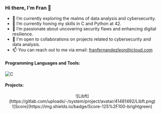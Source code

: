 ### Hi there, I'm Fran 👋

- 🔭 I’m currently exploring the realms of data analysis and cybersecurity.
- 🌱 I’m currently honing my skills in C and Python at 42.
- 👀 I’m passionate about uncovering security flaws and enhancing digital resilience.
- 💼 I'm open to collaborations on projects related to cybersecurity and data analysis.
- 📫 You can reach out to me via email: [franfernandezleon@icloud.com](mailto:franfernandezleon@icloud.com)

#### Programming Languages and Tools:
![C](https://img.shields.io/badge/-C-00599C?style=flat-square&logo=c&logoColor=white)

#### Projects:
<div align="center">
    ![Libft](https://gitlab.com/uploads/-/system/project/avatar/41481492/Libft.png)
</div>

<div align="center">
    ![Score](https://img.shields.io/badge/Score-125%2F100-brightgreen)
</div>




